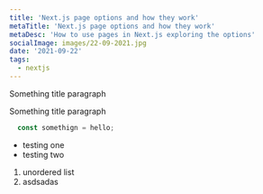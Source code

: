 ```yaml
---
title: 'Next.js page options and how they work'
metaTitle: 'Next.js page options and how they work'
metaDesc: 'How to use pages in Next.js exploring the options'
socialImage: images/22-09-2021.jpg
date: '2021-09-22'
tags:
  - nextjs
---
```


Something title paragraph

Something title paragraph

```js
  const somethign = hello;
```

* testing one 
* testing two

1. unordered list 
2. asdsadas

